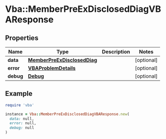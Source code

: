 # Vba::MemberPreExDisclosedDiagVBAResponse

## Properties

| Name | Type | Description | Notes |
| ---- | ---- | ----------- | ----- |
| **data** | [**MemberPreExDisclosedDiag**](MemberPreExDisclosedDiag.md) |  | [optional] |
| **error** | [**VBAProblemDetails**](VBAProblemDetails.md) |  | [optional] |
| **debug** | [**Debug**](Debug.md) |  | [optional] |

## Example

```ruby
require 'vba'

instance = Vba::MemberPreExDisclosedDiagVBAResponse.new(
  data: null,
  error: null,
  debug: null
)
```


